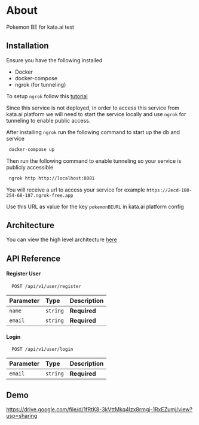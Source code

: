
# About

Pokemon BE for kata.ai test


## Installation

Ensure you have the following installed
- Docker
- docker-compose
- ngrok (for tunneling)

To setup `ngrok` follow this [tutorial](https://ngrok.com/docs/getting-started/?os=windows)

Since this service is not deployed, in order to access this service from kata.ai platform we will need to start the service locally and use `ngrok` for tunneling to enable public access.

After installing `ngrok` run the following command to start up the db and service
```bash
 docker-compose up
```
    
Then run the following command to enable tunneling so your service is publicly accessible
```bash
 ngrok http http://localhost:8081
```

You will receive a url to access your service for example `https://2ecd-180-254-68-187.ngrok-free.app`

Use this URL as value for the key `pokemonBEURL` in kata.ai platform config
## Architecture

You can view the high level architecture [here](https://drive.google.com/file/d/1gDttQu303wf1xGRSR0ruySMLHnUIqb8r/view?usp=sharing) 
## API Reference

#### Register User

```http
  POST /api/v1/user/register
```

| Parameter | Type     | Description                |
| :-------- | :------- | :------------------------- |
| `name` | `string` | **Required** |
| `email`      | `string` | **Required** |

#### Login

```http
  POST /api/v1/user/login
```

| Parameter | Type     | Description                       |
| :-------- | :------- | :-------------------------------- |
| `email`      | `string` | **Required** |




## Demo

https://drive.google.com/file/d/1fRtK8-3kVttMkq4lzx8rmgj-1RxEZumj/view?usp=sharing

